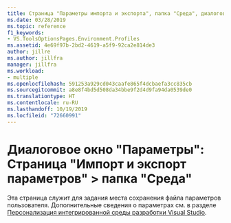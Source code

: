 ```yaml
---
title: Страница "Параметры импорта и экспорта", папка "Среда", диалоговое окно "Параметры"
ms.date: 03/28/2019
ms.topic: reference
f1_keywords:
- VS.ToolsOptionsPages.Environment.Profiles
ms.assetid: 4e69f97b-2bd2-4619-a5f9-92ca2e814de3
author: jillre
ms.author: jillfra
manager: jillfra
ms.workload:
- multiple
ms.openlocfilehash: 591253a929cd043caafe865f4dcbaefa3cc835cb
ms.sourcegitcommit: a8e8f4bd5d508da34bbe9f2d4d9fa94da0539de0
ms.translationtype: HT
ms.contentlocale: ru-RU
ms.lasthandoff: 10/19/2019
ms.locfileid: "72660991"
---
```

# <a name="options-dialog-box-environment--import-and-export-settings"></a>Диалоговое окно "Параметры": Страница "Импорт и экспорт параметров" \> папка "Среда"

Эта страница служит для задания места сохранения файла параметров пользователя. Дополнительные сведения о параметрах см. в разделе [Персонализация интегрированной среды разработки Visual Studio](../../ide/personalizing-the-visual-studio-ide.md).